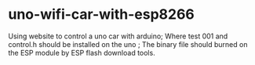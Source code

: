 # uno-wifi-car-with-esp8266
Using website to control a uno car with arduino;
Where test 001 and control.h should be installed on the uno ;
The binary file should burned on the ESP module by ESP flash download tools.
